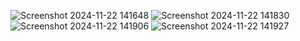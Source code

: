 ![Screenshot 2024-11-22 141648](https://github.com/user-attachments/assets/7c83b6ce-77b3-48c5-b3d4-55b753c7f273)
![Screenshot 2024-11-22 141830](https://github.com/user-attachments/assets/cc575505-106e-4917-bbb5-302cd487cbf2)
![Screenshot 2024-11-22 141906](https://github.com/user-attachments/assets/d9eb1125-44de-4acf-8b79-269386b6a213)
![Screenshot 2024-11-22 141927](https://github.com/user-attachments/assets/6483d81e-15e0-46ad-b76e-ff8f4c1c6111)
